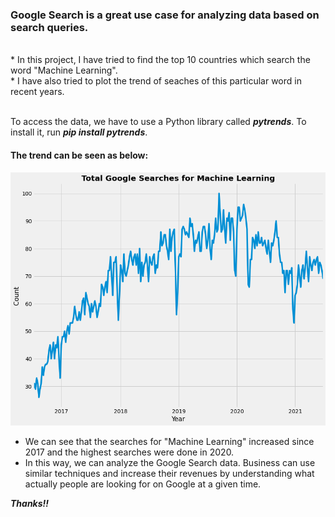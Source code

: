 <h3> Google Search is a great use case for analyzing data based on search queries.</h3><br>
* In this project, I have tried to find the top 10 countries which search the word "Machine Learning".<br>
* I have also tried to plot the trend of seaches of this particular word in recent years. <br> <br>

To access the data, we have to use a Python library called **_pytrends_**. To install it, run **_pip install pytrends_**. <br>

<h4> The trend can be seen as below: </h4> 

![](ML_trend.png)

* We can see that the searches for "Machine Learning" increased since 2017 and the highest searches were done in 2020. <br>
* In this way, we can analyze the Google Search data. Business can use similar techniques and increase their revenues by understanding what actually people are looking for on Google at a given time. <br>


_**Thanks!!**_

